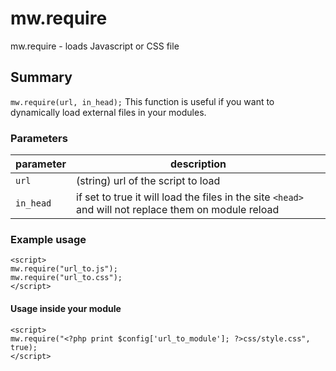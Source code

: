 # mw.require

mw.require - loads Javascript or CSS file

## Summary

`mw.require(url, in_head);` This function is useful if you want to dynamically load external files in your modules.

### Parameters
| parameter  | description  | 
|---|---|
|`url`| (string) url of the script to load|   
|`in_head`|if set to true it will load the files in the site `<head>` and will not replace them on module reload|   



 

### Example usage
```
<script>
mw.require("url_to.js");
mw.require("url_to.css");
</script>
```

#### Usage inside your module
```
<script>
mw.require("<?php print $config['url_to_module']; ?>css/style.css", true);
</script>
```

 